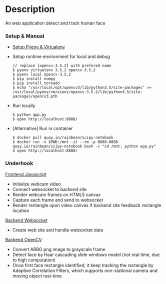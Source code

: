 # Description
An web application detect and track human face 

### Setup & Manual
* [Setup Pyenv & Virtualenv](docs/pyenv.md)

* Setup runtime environment for local and debug
    ```
    // replace [opencv-3.5.2] with prefered name
    $ pyenv virtualenv 3.5.2 opencv-3.5.2
    $ pyenv local opencv-3.5.2
    $ pip install numpy
    $ pip install tornado
    $ echo "/usr/local/opt/opencv3/lib/python3.5/site-packages" >> /usr/local/pyenv/versions/opencv-3.5.2/lib/python3.5/site-packages/opencv3.pth
    ```

* Run locally
    ```
    $ python app.py
    $ open http://localhost:8888/
    ```

* [Alternative] Run in container
    ```
    $ docker pull quay.io/rainbean/scipy-notebook
    $ docker run -v $PWD:/mnt -it --rm -p 8888:8888 quay.io/rainbean/scipy-notebook bash -c "cd /mnt; python app.py"
    $ open http://localhost:8888/
    ```

### Underhook
[Frontend Javascript](public/javascripts/webcam.js)
* Initialize webcam video 
* Connect websocket to backend site
* Render webcam frames on HTML5 canvas
* Capture each frame and send to websocket
* Render rentangle upon video canvas if backend site feedback rectangle location

[Backend Websocket](app.py)
* Create web site and handle websocket data

[Backend OpenCV](hawk.py)
* Convert ARBG png image to grayscale frame
* Detect face by Haar cascading slide windows model (not real time, due to high computation)
* Once first face rectangle identified, it keep tracking the rectangle by Adaptive Correlation Filters, which supports non-stational camera and moving object real-time 
